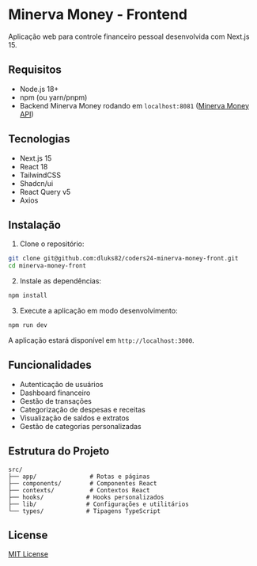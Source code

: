 # Minerva Money - Frontend

Aplicação web para controle financeiro pessoal desenvolvida com Next.js 15.

## Requisitos

- Node.js 18+ 
- npm (ou yarn/pnpm)
- Backend Minerva Money rodando em `localhost:8081` ([Minerva Money API](https://github.com/dluks82/coders24-minerva-money))

## Tecnologias

- Next.js 15
- React 18
- TailwindCSS
- Shadcn/ui
- React Query v5
- Axios

## Instalação

1. Clone o repositório:

```bash
git clone git@github.com:dluks82/coders24-minerva-money-front.git
cd minerva-money-front
```

2. Instale as dependências:

```bash
npm install
```

3. Execute a aplicação em modo desenvolvimento:

```bash
npm run dev
```

A aplicação estará disponível em `http://localhost:3000`.

## Funcionalidades

- Autenticação de usuários
- Dashboard financeiro
- Gestão de transações
- Categorização de despesas e receitas
- Visualização de saldos e extratos
- Gestão de categorias personalizadas

## Estrutura do Projeto

```
src/
├── app/               # Rotas e páginas
├── components/        # Componentes React
├── contexts/          # Contextos React
├── hooks/            # Hooks personalizados
├── lib/              # Configurações e utilitários
└── types/            # Tipagens TypeScript
```

## License

[MIT License](LICENSE)

